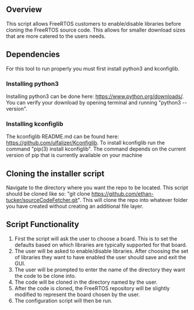 ## Overview
This script allows FreeRTOS customers to enable/disable libraries before
cloning the FreeRTOS source code. This allows for smaller download sizes
that are more catered to the users needs.

## Dependencies
For this tool to run properly you must first install python3 and
kconfiglib.
### Installing python3
Installing python3 can be done here: https://www.python.org/downloads/.
You can verify your download by opening terminal and running 
"python3 --version".
### Installing kconfiglib
The kconfiglib README.md can be found here:
https://github.com/ulfalizer/Kconfiglib. To install kconfiglib run the
command "pip(3) install kconfiglib". The command depends on the current
version of pip that is currently available on your machine

## Cloning the installer script
Navigate to the directory where you want the repo to be located. This
script should be cloned like so: 
"git clone https://github.com/ethan-tucker/sourceCodeFetcher.git". This
will clone the repo into whatever folder you have created without creating
an additional file layer.

## Script Functionality
1. First the script will ask the user to choose a board. This is to set
the defaults based on which libraries are typically supported for that
board.
2. The user will be asked to enable/disable libraries. After choosing
the set of libraries they want to have enabled the user should save and
exit the GUI.
3. The user will be prompted to enter the name of the directory they want
the code to be clone into.
4. The code will be cloned in the directory named by the user.
5. After the code is cloned, the FreeRTOS repository will be slightly
modified to represent the board chosen by the user.
6. The configuration script will then be run.